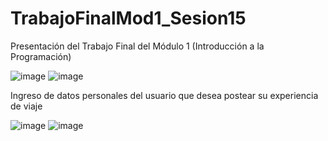 # TrabajoFinalMod1_Sesion15
Presentación del Trabajo Final del Módulo 1 (Introducción a la Programación)

![image](https://user-images.githubusercontent.com/116976078/200507650-3f475e03-616f-4fab-ad84-367d35d4f771.png)
![image](https://user-images.githubusercontent.com/116976078/200507913-aa326bf1-7751-49a5-887d-25563bd00e6d.png)

Ingreso de datos personales del usuario que desea postear su experiencia de viaje

![image](https://user-images.githubusercontent.com/116976078/200508700-c0116ea2-d427-4103-a9c1-7407cf920038.png)
![image](https://user-images.githubusercontent.com/116976078/200508828-10b7093f-a879-4cb8-a3a6-6c713bf9987e.png)
